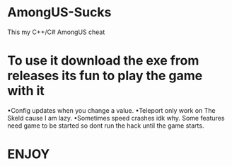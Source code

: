 # AmongUS-Sucks
This my C++/C# AmongUS cheat

# To use it download the exe from releases its fun to play the game with it
</hr>
	•Config updates when you change a value.
 	•Teleport only work on The Skeld cause I am lazy.
	•Sometimes speed crashes idk why.
</hr>
Some features need game to be started so dont run the hack until the game starts.

# ENJOY
